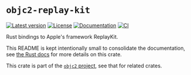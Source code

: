 # `objc2-replay-kit`

[![Latest version](https://badgen.net/crates/v/objc2-replay-kit)](https://crates.io/crates/objc2-replay-kit)
[![License](https://badgen.net/badge/license/Zlib%20OR%20Apache-2.0%20OR%20MIT/blue)](../../LICENSE.md)
[![Documentation](https://docs.rs/objc2-replay-kit/badge.svg)](https://docs.rs/objc2-replay-kit/)
[![CI](https://github.com/madsmtm/objc2/actions/workflows/ci.yml/badge.svg)](https://github.com/madsmtm/objc2/actions/workflows/ci.yml)

Rust bindings to Apple's framework ReplayKit.

This README is kept intentionally small to consolidate the documentation, see
[the Rust docs](https://docs.rs/objc2-replay-kit/) for more details on this crate.

This crate is part of the [`objc2` project](https://github.com/madsmtm/objc2),
see that for related crates.

